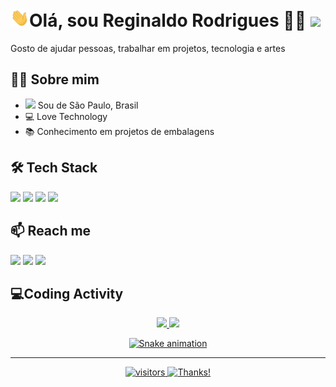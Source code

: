 # <img src="https://raw.githubusercontent.com/ABSphreak/ABSphreak/master/gifs/Hi.gif" width="30px">Olá, sou Reginaldo Rodrigues 👨‍💻 <img src="https://camo.githubusercontent.com/8dd1044426df54e4ae42f9df9d1957f058c02333f8776e66dc6d371a442529af/68747470733a2f2f656d6f6a69732e736c61636b6d6f6a69732e636f6d2f656d6f6a69732f696d616765732f313539333535353338392f393537392f626c6f625f657863697465642e6769663f31353933353535333839" width="30px">
Gosto de ajudar pessoas, trabalhar em projetos, tecnologia e artes




## 👩‍💻 Sobre mim
- <img src="https://user-images.githubusercontent.com/75175561/145031994-bb208df9-b860-4362-8b73-f1945ade92fa.png" width="20px">  Sou de São Paulo, Brasil
- 💻 Love Technology
- 📚 Conhecimento em projetos de embalagens



## 🛠️ Tech Stack
<div>
<img src="https://cdn.jsdelivr.net/gh/devicons/devicon/icons/git/git-plain.svg" width="50px"/>
<img src="https://cdn.jsdelivr.net/gh/devicons/devicon/icons/html5/html5-original.svg" width="50" />
<img src="https://cdn.jsdelivr.net/gh/devicons/devicon/icons/css3/css3-original.svg" width="50"/>
<img src="https://cdn.jsdelivr.net/gh/devicons/devicon/icons/javascript/javascript-original.svg" width="50px" />
<!-- <img src="https://cdn.jsdelivr.net/gh/devicons/devicon/icons/java/java-original.svg" width="50px" /> -->
</div>



## 📫 Reach me
<div> 
<a href = "mailto:reginaldo.uemura@gmail.com"><img src="https://img.shields.io/badge/Gmail-D14836?style=for-the-badge&logo=gmail&logoColor=white" target="_blank"></a>
<a href="https://www.linkedin.com/in/reginaldouemura" target="_blank"><img src="https://img.shields.io/badge/-LinkedIn-%230077B5?style=for-the-badge&logo=linkedin&logoColor=white" target="_blank"></a>
<a href="https://web.dio.me/users/reginaldo_uemura?tab=achievements" target="_blank"><img src="https://hermes.digitalinnovation.one/assets/diome/logo.svg" target="_blank" width="80px"></a>      
</div>


## 💻Coding Activity
 <div align="center">
<a href="https://github.com/reginaldouemura">
<img height="180em" src="https://github-readme-stats.vercel.app/api/top-langs/?username=reginaldouemura&layout=compact&langs_count=7&theme=dracula"/>
<img height="180em" src="https://github-readme-stats.vercel.app/api?username=reginaldouemura&show_icons=true&theme=dracula&include_all_commits=true&count_private=true"/>


 ![Snake animation](https://github.com/reginaldouemura/reginaldouemura/blob/output/github-contribution-grid-snake.svg)

 

---
![visitors](https://visitor-badge.glitch.me/badge?page_id=reginaldoauemura/reginaldouemura) [![Thanks!](https://img.shields.io/badge/Thanks%20for%20visiting-!-1EAEDB.svg)](https://reginaldouemura.github.io/reginaldouemura/)
 </div>
 
 <!--
**reginaldouemura/reginaldouemura** is a ✨ _special_ ✨ repository because its `README.md` (this file) appears on your GitHub profile.

Here are some ideas to get you started:

Se você trabalha ou estuda. Se sim, é legal citar onde e em qual área;
O que você anda aprendendo;
Suas experiências, caso tenha, como atividades acadêmicas ou antigos trabalhos. Caso esteja em transição de carreira, acredito que seja legal citar também;
Contatos, mas é importante pensar direitinho quais colocarem;
Conhecimentos adquiridos;
Região onde mora, mas não especifique tanto;
Entre outros, coloque apenas o que você se sentir confortável para colocar.

- 🔭 I’m currently working on ...
- 👯 I’m looking to collaborate on ...
- 🤔 I’m looking for help with ...
- 💬 Ask me about ...
- 😄 Pronouns: ...
- ⚡ Fun fact: ...

<a href="https://www.youtube.com/seu-canal-youtube-aqui" target="_blank"><img src="https://img.shields.io/badge/YouTube-FF0000?style=for-the-badge&logo=youtube&logoColor=white" target="_blank"></a>
<a href="https://instagram.com/seu-usuário-instagram-aqui" target="_blank"><img src="https://img.shields.io/badge/-Instagram-%23E4405F?style=for-the-badge&logo=instagram&logoColor=white" target="_blank"></a>
<a href="https://www.twitch.tv/seu-usuário-aqui" target="_blank"><img src="https://img.shields.io/badge/Twitch-9146FF?style=for-the-badge&logo=twitch&logoColor=white" target="_blank"></a> 
-->
